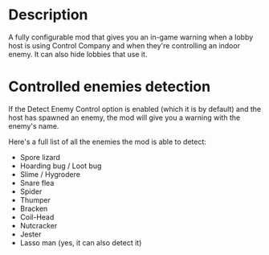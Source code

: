 # Description

A fully configurable mod that gives you an in-game warning when a lobby host is using Control Company and when they're controlling an indoor enemy. It can also hide lobbies that use it.

# Controlled enemies detection

If the Detect Enemy Control option is enabled (which it is by default) and the host has spawned an enemy, the mod will give you a warning with the enemy's name.

Here's a full list of all the enemies the mod is able to detect:

- Spore lizard
- Hoarding bug / Loot bug
- Slime / Hygrodere
- Snare flea
- Spider
- Thumper
- Bracken
- Coil-Head
- Nutcracker
- Jester
- Lasso man (yes, it can also detect it)